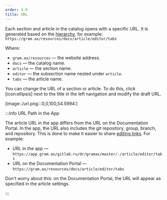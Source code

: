 ```yaml
---
order: 4.9
title: URL
---
```


Each section and article in the catalog opens with a specific URL. It is generated based on the [hierarchy](./hierarchy), for example: `https://gram.ax/resources/docs/article/editor/tabs`

Where:

-  `gram.ax/resources` — the website address.
-  `docs` — the catalog name.
-  `article` — the section name.
-  `editor` — the subsection name nested under `article`.
-  `tabs` — the article name.

You can change the URL of a section or article. To do this, click [icon:ellipsis] next to the title in the left navigation and modify the draft URL.

[image:./url.png:::0,0,100,54.5994:]

:::info URL Path in the App

The article URL in the app differs from the URL on the Documentation Portal. In the app, the URL also includes the git repository, group, branch, and repository. This is done to make it easier to share [editing links](./../collaboration/review-link). For example:

-  URL in the app — `https://app.gram.ax/gitlab.ru/dr/gramax/master/-/article/editor/tabs`
-  URL on the Documentation Portal — `https://gram.ax/resources/docs/article/editor/tabs`

Don't worry about this: on the Documentation Portal, the URL will appear as specified in the article settings.

:::
